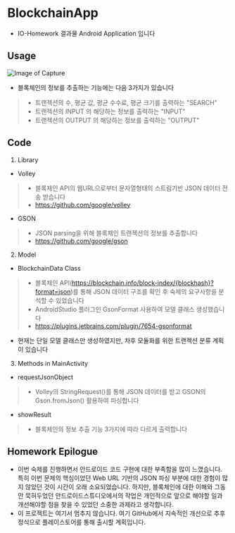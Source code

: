 # BlockchainApp

- IO-Homework 결과물 Android Application 입니다

## Usage
![Image of Capture](https://c1.staticflickr.com/3/2949/33836097500_dc78684dca.jpg)
- 블록체인의 정보를 추출하는 기능에는 다음 3가지가 있습니다
>+ 트랜젝션의 수, 평균 값, 평균 수수료, 평균 크기를 출력하는 "SEARCH"
>+ 트랜젝션의 INPUT 의 해당하는 정보를 출력하는 "INPUT"
>+ 트랜젝션의 OUTPUT 의 해당하는 정보를 출력하는 "OUTPUT"


## Code

1. Library
- Volley
>+ 블록체인 API의 웹URL으로부터 문자열형태의 스트림기반 JSON 데이터 전송 받습니다
>+ https://github.com/google/volley
- GSON
>+ JSON parsing을 위해 블록체인 트랜젝션의 정보를 추출합니다
>+ https://github.com/google/gson

2. Model
- BlockchainData Class
>+ 블록체인 API(https://blockchain.info/block-index/{blockhash}?format=json)를 통해 JSON 데이터 구조를 확인 후 숙제의 요구사항을 분석할 수 있었습니다
>+ AndroidStudio 플러그인 GsonFormat 사용하여 모델 클래스 생성했습니다
>+ https://plugins.jetbrains.com/plugin/7654-gsonformat
- 현재는 단일 모델 클래스만 생성하였지만, 차후 모듈화를 위한 트랜젝션 분류 계획이 있습니다

3. Methods in MainActivity
- requestJsonObject
>+ Volley의 StringRequest()를 통해 JSON 데이터를 받고 GSON의 Gson.fromJson() 활용하여 파싱합니다
- showResult
>+ 블록체인의 정보 추출 기능 3가지에 따라 다르게 출력합니다

## Homework Epilogue
- 이번 숙제를 진행하면서 안드로이드 코드 구현에 대한 부족함을 많이 느꼈습니다. 특히 이번 문제의 핵심이었던 Web URL 기반의 JSON 파싱 부분에 대한 경험이 많지 않았던 것이 시간이 오래 소요되었습니다.
 하지만, 블록체인에 대한 이해와 그동안 묵혀두었던 안드로이드스튜디오에서의 작업은 개인적으로 앞으로 해야할 일과 개선해야할 점을 찾을 수 있었던 소중한 과제라고 생각합니다.
- 이 프로젝트는 여기서 멈추지 않습니다. 여기 GitHub에서 지속적인 개선으로 추후 정식으로 플레이스토어를 통해 출시할 계획입니다.
